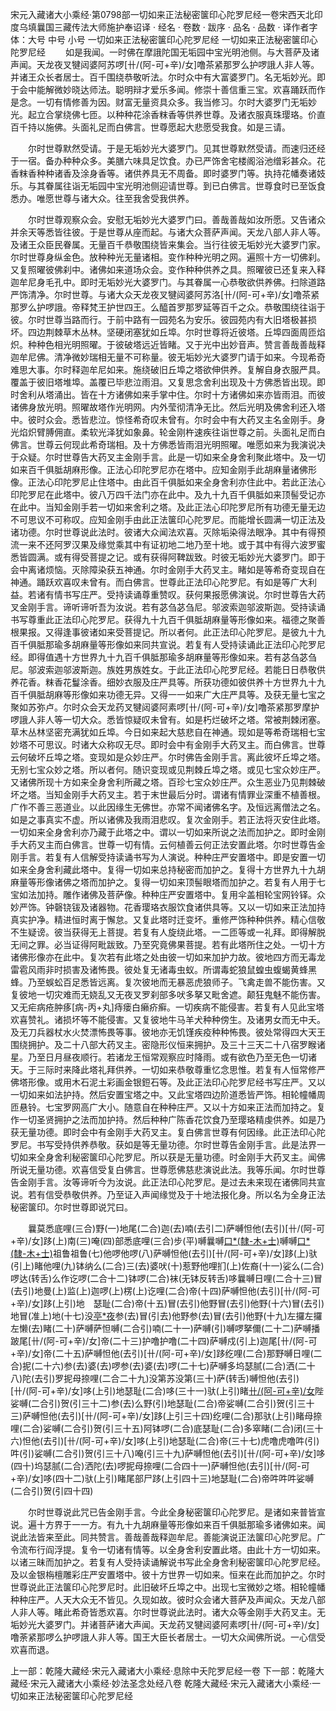 宋元入藏诸大小乘经·第0798部一切如来正法秘密箧印心陀罗尼经一卷宋西天北印度乌填曩国三藏传法大师施护奉诏译
· 经名 · 卷数 · 跋序
· 品名 · 品数 · 译作者字体：大号 中号 小号
一切如来正法秘密箧印心陀罗尼经
一切如来正法秘密箧印心陀罗尼经
　　如是我闻。一时佛在摩誐陀国无垢园中宝光明池侧。与大菩萨及诸声闻。天龙夜叉犍闼婆阿苏啰[卄/(阿-可+辛)/女]噜茶紧那罗么护啰誐人非人等。并诸王众长者居士。百千围绕恭敬听法。尔时众中有大富婆罗门。名无垢妙光。即于会中能解微妙晓达师法。聪明辩才爱乐多闻。修崇十善信重三宝。欢喜踊跃而作是念。一切有情修善为因。财富无量资具众多。我当修习。尔时大婆罗门无垢妙光。起立合掌绕佛七匝。以种种花涂香粖香等供养世尊。及诸衣服真珠璎珞。价直百千持以施佛。头面礼足而白佛言。世尊愿起大悲愿受我食。如是三请。

　　尔时世尊默然受请。于是无垢妙光大婆罗门。见其世尊默然受请。而速归还经于一宿。备办种种众多。美膳六味具足饮食。办已严饰舍宅楼阁浴池缯彩甚众。花香粖香种种诸香及涂身香等。诸供养具无不周备。即时婆罗门等。执持花幡奏诸妓乐。与其眷属往诣无垢园中宝光明池侧迎请世尊。到已白佛言。世尊食时已至饭食悉办。唯愿世尊与诸大众。往至我舍受我供养。

　　尔时世尊观察众会。安慰无垢妙光大婆罗门曰。善哉善哉如汝所愿。又告诸众并余天等悉皆往彼。于是世尊从座而起。与诸大众菩萨声闻。天龙八部人非人等。及诸王众臣民眷属。无量百千恭敬围绕皆来集会。当行往彼无垢妙光大婆罗门家。尔时世尊身纵金色。放种种光无量诸相。变作种种光明之网。遍照十方一切佛刹。又复照曜彼佛刹中。诸佛如来道场众会。变作种种供养之具。照曜彼已还复来入释迦牟尼身毛孔中。即时无垢妙光大婆罗门。与其眷属一心恭敬欲供养佛。扫除道路严饰清净。尔时世尊。与诸大众天龙夜叉犍闼婆阿苏洛[卄/(阿-可+辛)/女]噜茶紧那罗么护啰誐。帝释梵王护世四王。么醯首罗那罗延等百千之众。恭敬围绕往诣于彼。尔时世尊当路而行。于前中路有一园苑名为安乐。彼园苑内有大旧塔极甚损坏。四边荆棘草木丛林。坚硬闭塞犹如丘埠。尔时世尊将近彼塔。丘埠四面周匝焰炽。种种色相光明照曜。于彼破塔远近皆睹。又于光中出妙音声。赞言善哉善哉释迦牟尼佛。清净微妙瑞相无量不可称量。彼无垢妙光大婆罗门请于如来。今现希奇难思大事。尔时释迦牟尼如来。施绕破旧丘埠之塔欲伸供养。复解自身衣服严具。覆盖于彼旧塔堆埠。盖覆已毕悲泣雨泪。又复思念舍利出现及十方佛悉皆出现。即时舍利从塔涌出。皆在十方诸佛如来手掌中住。尔时十方诸佛如来亦皆雨泪。而彼诸佛身放光明。照曜故塔作光明网。内外莹彻清净无比。然后光明及佛舍利还入塔中。彼时众会。悉皆悲泣。惊怪希奇叹未曾有。尔时会中有大药叉主名金刚手。身光焰炽臂膊佣直。柔软光泽犹如象鼻。轮金刚杵速疾往诣世尊之前。头面礼足而白佛言。世尊云何现此希奇瑞相。及十方佛悉皆雨泪光明照曜。唯愿如来为我演说决于众疑。尔时世尊告大药叉主金刚手言。此是一切如来全身舍利聚此塔中。及一切如来百千俱胝胡麻形像。正法心印陀罗尼亦在塔中。应知金刚手此胡麻量诸佛形像。正法心印陀罗尼止住塔中。由此百千俱胝如来全身舍利亦住此中。若此正法心印陀罗尼在此塔中。彼八万四千法门亦在此中。及九十九百千俱胝如来顶髻受记亦在此中。当知金刚手若一切如来舍利之塔。及此正法心印陀罗尼所有功德无量无边不可思议不可称叹。应知金刚手由此正法箧印心陀罗尼。而能增长圆满一切正法及诸功德。尔时世尊说此法时。彼诸大众闻法欢喜。灭除垢染得法眼净。其中有得预流一来不还阿罗汉果及缘觉乘其中有证初地二地乃至十地。或于其中有得六波罗蜜悉皆圆满。或有得受菩提之记。或有获得阿鞞跋致。时彼无垢妙光大婆罗门。即于会中离诸烦恼。灭除障染获五神通。尔时金刚手大药叉主。睹如是等希奇变现自在神通。踊跃欢喜叹未曾有。而白佛言。世尊此正法印心陀罗尼。有如是等广大利益。若诸有情书写庄严。受持读诵尊重赞叹。获何果报愿佛演说。尔时世尊告大药叉金刚手言。谛听谛听吾为汝说。若有苾刍苾刍尼。邬波索迦邬波斯迦。受持读诵书写尊重此正法印心陀罗尼。获得九十九百千俱胝胡麻量等形像如来。福德之聚善根果报。又得逢事彼诸如来受菩提记。所以者何。此正法印心陀罗尼。是彼九十九百千俱胝那瑜多胡麻量等形像如来同共宣说。若复有人受持读诵此正法印心陀罗尼经。即得值遇十方世界九十九百千俱胝那瑜多胡麻量等形像如来。若有苾刍苾刍尼。邬波索迦邬波斯迦。族姓男族姓女。于此正法印心陀罗尼经。若能日日恭敬供养花香。粖香花鬘涂香。细妙衣服及庄严具等。所获功德如彼供养十方世界九十九百千俱胝胡麻等形像如来功德无异。又得一一如来广大庄严具等。及获无量七宝之聚如苏弥卢。尔时众会天龙药叉犍闼婆阿素啰[卄/(阿-可+辛)/女]噜茶紧那罗摩护啰誐人非人等一切大众。悉皆惊疑叹未曾有。如是朽烂破坏之塔。常被荆棘闭塞。草木丛林坚密充满犹如丘埠。今日如来起大慈悲自在神通。现如是等希奇瑞相七宝妙塔不可思议。时诸大众称叹无尽。即时会中有金刚手大药叉主。而白佛言。世尊云何破坏丘埠之塔。变现如是众妙庄严。尔时佛告金刚手言。离此彼坏丘埠之塔。无别七宝众妙之塔。所以者何。随识变现或见荆棘丘埠之塔。或见七宝众妙庄严。又诸佛所现十方如来全身舍利所藏之塔。百珍七宝众妙庄严。众生恶业乃见荆棘破坏之塔。当知金刚手大药叉主。若于末世最后分时。谓诸有情罪业深重不植善根。广作不善三恶道业。以此因缘生无佛世。亦常不闻诸佛名字。及恒远离僧法之名。如是之事真实不虚。所以诸佛及我雨泪悲叹。复次金刚手。若正法将灭安住此塔。一切如来全身舍利亦乃藏于此塔之中。谓以一切如来所说之法而加护之。即时金刚手大药叉主而白佛言。世尊一切有情。云何植善云何正法安置此塔。尔时世尊告金刚手言。若复有人信解受持读诵书写为人演说。种种庄严安置塔中。即是安置一切如来全身舍利藏此塔中。复得一切如来总持秘密而加护之。复得十方世界九十九胡麻量等形像诸佛之塔而加护之。复得一切如来顶髻眼塔而加护之。若复有人用于七宝如法加持。雕作诸佛及菩萨像。种种庄严安置塔中。复用伞盖相轮宝网铃铎。众妙严饰。钟磬铙钹及诸器物。花香璎珞衣服饮食诸供具等。又以一切如来正法加持真实护净。精进恒时离于懈怠。又复此塔时迁变坏。重修严饰种种供养。精心信敬不生疑谤。彼当获得无上菩提。若复有人旋绕此塔。一二匝等或一礼拜。即得解脱无间之罪。必当证得阿毗跋致。乃至究竟佛果菩提。若有此塔所住之处。一切十方诸佛形像亦在此中。复次若有此塔之处由彼一切如来加护力故。彼地四方而无毒龙雷雹风雨非时损害及诸怖畏。彼处复无诸毒虫蚁。所谓毒蛇狼鼠蝗虫蝮蝎黄蜂黑蜂。乃至蜈蚣百足悉皆远离。复次彼地而无暴恶虎狼师子。飞禽走兽不能伤害。又复彼地一切灾难而无娆乱又无夜叉罗刹部多吠多拏又毗舍遮。颠狂鬼魅不能伤害。又无疟病疮肿痑[病-丙+丸]痔瘘白癞疥癣。一切疾病不能侵害。若复有人见此宝塔欢喜赞礼。诸损坏等不能侵害。又复彼地牛马羊犬种种傍生。及诸男女而无中夭。及无刀兵器杖水火焚漂怖畏等事。彼地亦无饥馑疾疫种种怖畏。彼处常得四大天王围绕拥护。及二十八部大药叉主。密隐形仪恒来拥护。及三十三天二十八宿罗睺诸星。乃至日月昼夜顺行。若诸龙王恒常观察应时降雨。或有欲色乃至无色一切诸天。于三际时来降此塔礼拜供养。一切如来恭敬尊重忆念思惟。若复有人恒常修严佛塔形像。或用木石泥土彩画金银鋀石等。及此正法印心陀罗尼经书写庄严。又以一切如来如法护持。然后安置宝塔之中。又此宝塔四边阶道悉皆严饰。相轮幢幡周匝悬铃。七宝罗网高广大小。随意自在种种庄严。又以十方如来正法而加持之。复作一切圣贤拥护之法而加护持。然后种种广陈香花饮食乃至璎珞精虔供养。如是乃获无量功德。即时会中有金刚手大药叉主。复白佛言世尊有何因缘。此正法印心陀罗尼。书写受持供养恭敬。获如是等无量功德。尔时世尊告金刚手言。此是法界一切如来全身舍利秘密箧印心陀罗尼。所以获是无量功德。时金刚手大药叉主。闻佛所说无量功德。欢喜信受复白佛言。世尊愿佛慈悲演说此法。我等乐闻。尔时世尊告金刚手言。汝等谛听今为汝说。此正法印心陀罗尼。是过去未来现在诸佛同共宣说。若有信受恭敬供养。乃至证入声闻缘觉及于十地法报化身。所以名为全身正法秘密箧印。尔时世尊即说咒曰。

　　曩莫悉底哩(三合)野(一)地尾(二合)迦(去)喃(去引二)萨嚩怛他(去引)[卄/(阿-可+辛)/女]跢(上)南(三)唵(四)部悉底哩(三合)步(平)嚩曩嚩[口*(隸-木+士)](五)嚩嚩[口*(隸-木+士)](六)祖鲁祖鲁(七)他啰他啰(八)萨嚩怛他(去引)[卄/(阿-可+辛)/女]跢(上)驮(引上)睹他哩(九)钵纳么(二合)三(去)婆吠(十)惹野他哩扪(上)佐裔(十一)娑么(二合)啰达(转舌)么作讫啰(二合十二)钵啰(二合)袜(无钵反转舌)哆曩嚩日哩(二合十三)冒(去引)地曼(上)监(上)迦啰(上)楞(上)讫哩(二合)帝(十四)萨嚩怛他(去引)[卄/(阿-可+辛)/女]跢(上引)地　瑟耻(二合)帝(十五)冒(去引)他野冒(去引)他野(十六)冒(去引)地冒(准上)地(十七)没[亭*夜](切身十八)参(去)冒(引去)他野参(去)冒(去引)他野(十九)左攞左攞左懒(去)睹(二十)萨嚩萨怛嚩(二合引)喃(二十一)萨嚩(引)嚩啰拏儞(二十二)萨嚩播跛尾[卄/(阿-可+辛)/女]帝(二十三)护噜护噜(二十四)萨嚩戍(引上)迦尾[卄/(阿-可+辛)/女]帝(二十五)萨嚩怛他(去引)[卄/(阿-可+辛)/女]跢纥哩(二合)那野嚩日哩(二合)抳(二十六)参(去)婆(去)啰参(去)婆(去)啰(二十七)萨嚩多坞瑟腻(二合)洒(二十八)陀(去引)罗抳母捺哩(二合二十九)没第苏没第(三十)萨(转舌)嚩怛他(去引)[卄/(阿-可+辛)/女]哆(上引)地瑟耻(二合)哆(三十一)驮(上引)睹[卄/(阿-可+辛)/女](转舌)陛娑嚩(二合引)贺(引三十二)参(去)么野(引)地瑟耻(二合)帝娑嚩(二合引)贺(引三十三)萨嚩怛他(去引)[卄/(阿-可+辛)/女]跢(上引三十四)纥哩(二合)那驮(上引)睹母捺哩(二合)娑嚩(二合引)贺(引三十五)阿钵啰(二合)底瑟耻(二合)多窣睹(二合)闭(三十六)怛他(去引)[卄/(阿-可+辛)/女]哆(上引)地瑟耻(二合)帝(三十七)虎噜虎噜吽(引)吽(引)娑嚩(二合引)贺(引三十八)唵(引三十九)萨嚩怛他(去引)[卄/(阿-可+辛)/女]哆(四十)坞瑟腻(二合)洒陀(去)啰抳母捺哩(二合四十一)萨嚩怛他(去引)[卄/(阿-可+辛)/女]哆(四十二)驮(上引)睹尾部尸跢(上引四十三)地瑟耻(二合)帝吽吽吽娑嚩(二合引)贺(引四十四)

　　尔时世尊说此咒已告金刚手言。今此全身秘密箧印心陀罗尼。是诸如来普皆宣说。遍十方界于一一方。有九十九胡麻量等形像如来百千俱胝那瑜多诸佛如来。闻说此法皆来至此。同共赞言。善哉善哉释迦牟尼。善能演说正法箧印心陀罗尼。广令流布行阎浮提。复令一切诸有情等。以全身舍利安置此塔。由此十方一切如来。以诸三昧而加护之。若复有人受持读诵解说书写此全身舍利秘密箧印心陀罗尼经。及以金银栴檀雕彩庄严安置塔中。彼十方世界一切如来。恒来在此而加护之。尔时世尊说此正法箧印心陀罗尼时。此旧破坏丘埠之中。出现七宝微妙之塔。相轮幢幡种种庄严。人天大众无不皆见。久现如故。彼时众会诸大菩萨及声闻众。天龙八部人非人等。睹此希奇皆悉欢喜。尔时世尊说此法时。诸大众等金刚手大药叉主。无垢妙光大婆罗门。并诸菩萨诸大声闻。天龙药叉犍闼婆阿素啰[卄/(阿-可+辛)/女]噜荼紧那啰么护啰誐人非人等。国王大臣长者居士。一切大众闻佛所说。一心信受欢喜而退。

上一部：乾隆大藏经·宋元入藏诸大小乘经·息除中夭陀罗尼经一卷
下一部：乾隆大藏经·宋元入藏诸大小乘经·妙法圣念处经八卷
乾隆大藏经·宋元入藏诸大小乘经·一切如来正法秘密箧印心陀罗尼经